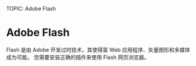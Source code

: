 TOPIC: Adobe Flash

# Adobe Flash

Flash 是由 Adobe 开发过时技术，其使得富 Web 应用程序、矢量图形和多媒体成为可能。
您需要安装正确的插件来使用 Flash 网页浏览器。
